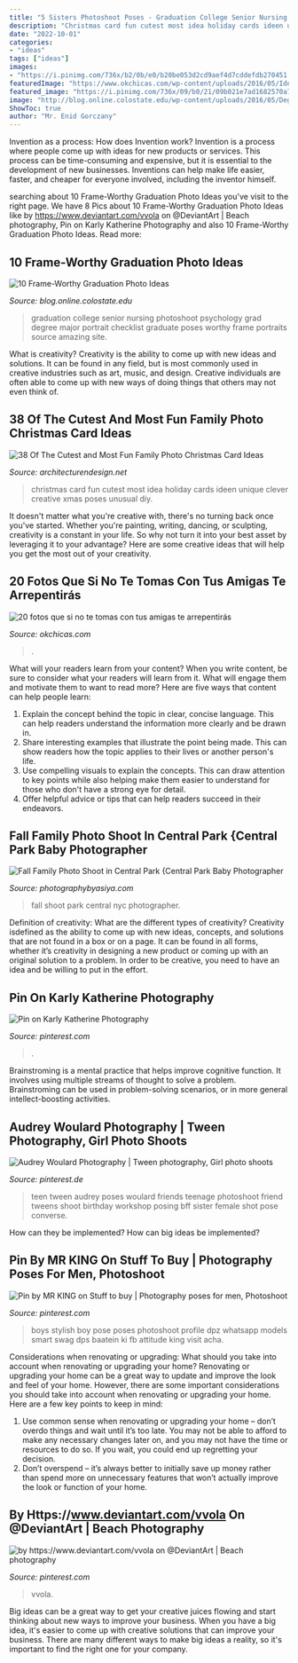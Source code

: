 ```yaml
---
title: "5 Sisters Photoshoot Poses - Graduation College Senior Nursing Photoshoot Psychology Grad Degree Major Portrait Checklist Graduate Poses Worthy Frame Portraits Source Amazing Site"
description: "Christmas card fun cutest most idea holiday cards ideen unique clever creative xmas poses unusual diy"
date: "2022-10-01"
categories:
- "ideas"
tags: ["ideas"]
images:
- "https://i.pinimg.com/736x/b2/0b/e0/b20be053d2cd9aef4d7cddefdb270451.jpg"
featuredImage: "https://www.okchicas.com/wp-content/uploads/2016/05/Ideas-de-fotos-para-mejores-amigas-3.jpg"
featured_image: "https://i.pinimg.com/736x/09/b0/21/09b021e7ad1682570a7ae0a23d8d160f.jpg"
image: "http://blog.online.colostate.edu/wp-content/uploads/2016/05/Degree-checklist-photo.jpg"
ShowToc: true
author: "Mr. Enid Gorczany"
---
```



Invention as a process: How does Invention work?
Invention is a process where people come up with ideas for new products or services. This process can be time-consuming and expensive, but it is essential to the development of new businesses. Inventions can help make life easier, faster, and cheaper for everyone involved, including the inventor himself.

	

		
searching about 10 Frame-Worthy Graduation Photo Ideas you've visit to the right page. We have 8 Pics about 10 Frame-Worthy Graduation Photo Ideas like by https://www.deviantart.com/vvola on @DeviantArt | Beach photography, Pin on Karly Katherine Photography and also 10 Frame-Worthy Graduation Photo Ideas. Read more:
		
    
## 10 Frame-Worthy Graduation Photo Ideas

<img loading=lazy src="http://blog.online.colostate.edu/wp-content/uploads/2016/05/Degree-checklist-photo.jpg" onerror="this.onerror=null;this.src='https://tse3.mm.bing.net/th?id=OIP.4m94hG-jVeHtlbS26wuB8gHaLH&amp;pid=15.1';" alt="10 Frame-Worthy Graduation Photo Ideas">

_Source: blog.online.colostate.edu_

>graduation college senior nursing photoshoot psychology grad degree major portrait checklist graduate poses worthy frame portraits source amazing site. 

	

What is creativity?
Creativity is the ability to come up with new ideas and solutions. It can be found in any field, but is most commonly used in creative industries such as art, music, and design. Creative individuals are often able to come up with new ways of doing things that others may not even think of.

    
## 38 Of The Cutest And Most Fun Family Photo Christmas Card Ideas

<img loading=lazy src="http://www.woohome.com/wp-content/uploads/2014/12/family-christmas-card-ideas-2.jpg" onerror="this.onerror=null;this.src='https://tse2.mm.bing.net/th?id=OIP.GZALriBVLoZPiJw33RRq1AHaLH&amp;pid=15.1';" alt="38 Of The Cutest and Most Fun Family Photo Christmas Card Ideas">

_Source: architecturendesign.net_

>christmas card fun cutest most idea holiday cards ideen unique clever creative xmas poses unusual diy. 

	

It doesn't matter what you're creative with, there's no turning back once you've started. Whether you're painting, writing, dancing, or sculpting, creativity is a constant in your life. So why not turn it into your best asset by leveraging it to your advantage? Here are some creative ideas that will help you get the most out of your creativity.

    
## 20 Fotos Que Si No Te Tomas Con Tus Amigas Te Arrepentirás

<img loading=lazy src="https://www.okchicas.com/wp-content/uploads/2016/05/Ideas-de-fotos-para-mejores-amigas-3.jpg" onerror="this.onerror=null;this.src='https://tse4.mm.bing.net/th?id=OIP.pGIO-KfQk_JsK2W8qmfMSwHaLH&amp;pid=15.1';" alt="20 fotos que si no te tomas con tus amigas te arrepentirás">

_Source: okchicas.com_

>. 

	

What will your readers learn from your content?
When you write content, be sure to consider what your readers will learn from it. What will engage them and motivate them to want to read more? Here are five ways that content can help people learn: 
1. Explain the concept behind the topic in clear, concise language. This can help readers understand the information more clearly and be drawn in.
2. Share interesting examples that illustrate the point being made. This can show readers how the topic applies to their lives or another person's life. 
3. Use compelling visuals to explain the concepts. This can draw attention to key points while also helping make them easier to understand for those who don't have a strong eye for detail. 
4. Offer helpful advice or tips that can help readers succeed in their endeavors.

    
## Fall Family Photo Shoot In Central Park {Central Park Baby Photographer

<img loading=lazy src="http://photographybyasiya.com/blog/wp-content/uploads/2013/11/central-park-fall-family-photo-shoot-008.jpg" onerror="this.onerror=null;this.src='https://tse1.mm.bing.net/th?id=OIP.pWWu5MtHMsLsXTq9XY7QAAHaE7&amp;pid=15.1';" alt="Fall Family Photo Shoot in Central Park {Central Park Baby Photographer">

_Source: photographybyasiya.com_

>fall shoot park central nyc photographer. 

	

Definition of creativity: What are the different types of creativity?
Creativity isdefined as the ability to come up with new ideas, concepts, and solutions that are not found in a box or on a page. It can be found in all forms, whether it’s creativity in designing a new product or coming up with an original solution to a problem. In order to be creative, you need to have an idea and be willing to put in the effort.

    
## Pin On Karly Katherine Photography

<img loading=lazy src="https://i.pinimg.com/736x/09/b0/21/09b021e7ad1682570a7ae0a23d8d160f.jpg" onerror="this.onerror=null;this.src='https://tse2.mm.bing.net/th?id=OIP.Xjo4KX9nS9amvpZq1zTahgHaJP&amp;pid=15.1';" alt="Pin on Karly Katherine Photography">

_Source: pinterest.com_

>. 

	

Brainstroming is a mental practice that helps improve cognitive function. It involves using multiple streams of thought to solve a problem. Brainstroming can be used in problem-solving scenarios, or in more general intellect-boosting activities.

    
## Audrey Woulard Photography | Tween Photography, Girl Photo Shoots

<img loading=lazy src="https://i.pinimg.com/736x/5e/bc/9e/5ebc9e880ac3ec94ff71e1307a531e1c--teen-photography-friend-photography.jpg" onerror="this.onerror=null;this.src='https://tse1.mm.bing.net/th?id=OIP.ETGgpjrCHc7gZhnJEuox0AHaKX&amp;pid=15.1';" alt="Audrey Woulard Photography | Tween photography, Girl photo shoots">

_Source: pinterest.de_

>teen tween audrey poses woulard friends teenage photoshoot friend tweens shoot birthday workshop posing bff sister female shot pose converse. 

	

How can they be implemented?
How can big ideas be implemented?

    
## Pin By MR KING On Stuff To Buy | Photography Poses For Men, Photoshoot

<img loading=lazy src="https://i.pinimg.com/736x/c7/42/50/c74250cf44ead7a8c3769a196ad352d0.jpg" onerror="this.onerror=null;this.src='https://tse3.mm.bing.net/th?id=OIP.eMPTTWwqvn1aMQS13XVuvQHaIp&amp;pid=15.1';" alt="Pin by MR KING on Stuff to buy | Photography poses for men, Photoshoot">

_Source: pinterest.com_

>boys stylish boy pose poses photoshoot profile dpz whatsapp models smart swag dps baatein ki fb attitude king visit acha. 

	

Considerations when renovating or upgrading: What should you take into account when renovating or upgrading your home?
Renovating or upgrading your home can be a great way to update and improve the look and feel of your home. However, there are some important considerations you should take into account when renovating or upgrading your home. Here are a few key points to keep in mind: 
1. Use common sense when renovating or upgrading your home – don’t overdo things and wait until it’s too late. You may not be able to afford to make any necessary changes later on, and you may not have the time or resources to do so. If you wait, you could end up regretting your decision. 
2. Don’t overspend – it’s always better to initially save up money rather than spend more on unnecessary features that won’t actually improve the look or function of your home.

    
## By Https://www.deviantart.com/vvola On @DeviantArt | Beach Photography

<img loading=lazy src="https://i.pinimg.com/736x/b2/0b/e0/b20be053d2cd9aef4d7cddefdb270451.jpg" onerror="this.onerror=null;this.src='https://tse1.mm.bing.net/th?id=OIP.uyIfJgP7Tn3p-7VOuhgMAAHaLK&amp;pid=15.1';" alt="by https://www.deviantart.com/vvola on @DeviantArt | Beach photography">

_Source: pinterest.com_

>vvola. 

	

Big ideas can be a great way to get your creative juices flowing and start thinking about new ways to improve your business. When you have a big idea, it's easier to come up with creative solutions that can improve your business. There are many different ways to make big ideas a reality, so it's important to find the right one for your company.

